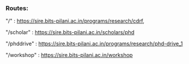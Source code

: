 ### Routes:

"/" : https://sire.bits-pilani.ac.in/programs/research/cdrf,

"/scholar" : https://sire.bits-pilani.ac.in/scholars/phd

"/phddrive" : https://sire.bits-pilani.ac.in/programs/research/phd-drive_1


"/workshop" : https://sire.bits-pilani.ac.in/workshop
